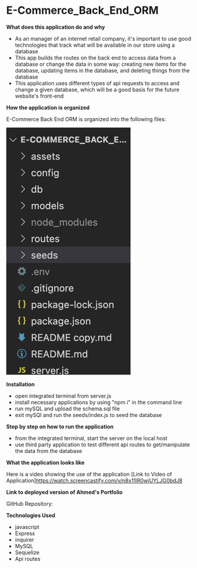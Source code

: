 # E-Commerce_Back_End_ORM

**What does this application do and why**

* As an manager of an internet retail company, it's important to use good technologies that track what will be available in our store using a database
* This app builds the routes on the back end to access data from a database or change the data in some way: creating new items for the database, updating items in the database, and deleting things from the database 
* This application uses different types of api requests to access and change a given database, which will be a good basis for the future website's front-end

**How the application is organized**

E-Commerce Back End ORM is organized into the following files:

![Files](./assets/Files.png)

**Installation**

* open integrated terminal from server.js
* install necessary applications by using "npm i" in the command line
* run mySQL and upload the schema.sql file 
* exit mySQl and run the seeds/index.js to seed the database

**Step by step on how to run the application**

* from the integrated terminal, start the server on the local host
* use third party application to test different api routes to get/manipulate the data from the database

**What the application looks like**

Here is a video showing the use of the application
[Link to Video of Application]https://watch.screencastify.com/v/n8x11lR0wjUYLJG0bdJ8

**Link to deployed version of Ahmed's Portfolio**

GitHub Repository: 

**Technologies Used** 
* javascript
* Express
* inquirer
* MySQL
* Sequelize
* Api routes
